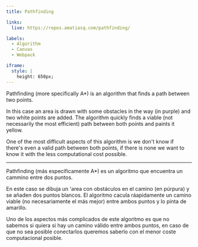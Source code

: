```yaml
---
title: Pathfinding

links:
  live: https://repos.amatiasq.com/pathfinding/

labels:
  - Algorithm
  - Canvas
  - Webpack

iframe:
  style: |
    height: 650px;
---
```


Pathfinding (more specifically A*) is an algorithm that finds a path between two points.

In this case an area is drawn with some obstacles in the way (in purple) and two white points are added. The algorithm quickly finds a viable (not necessarily the most efficient) path between both points and paints it yellow.

One of the most difficult aspects of this algorithm is we don't know if there's even a valid path between both points, if there is none we want to know it with the less computational cost possible.

---

Pathfinding (más específicamente A*) es un algoritmo que encuentra un cammino entre dos puntos.

En este caso se dibuja un 'area con obstáculos en el camino (en púrpura) y se añaden dos puntos blancos. El algoritmo cacula ráapidamente un camino viable (no necesariamente el más mejor) entre ambos puntos y lo pinta de amarillo.

Uno de los aspectos más complicados de este algoritmo es que no sabemos si quiera si hay un camino válido entre ambos puntos, en caso de que no sea posible conectarlos queremos saberlo con el menor coste computacional posible.